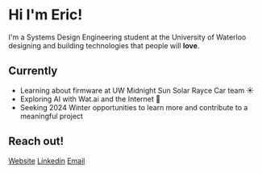 # Hi I'm Eric!

I'm a Systems Design Engineering student at the University of Waterloo designing and building technologies that people will **love**.

## Currently

* Learning about firmware at UW Midnight Sun Solar Rayce Car team ☀️
* Exploring AI with Wat.ai and the Internet 🧠
* Seeking 2024 Winter opportunities to learn more and contribute to a meaningful project

## Reach out!

[Website](https://ericgao.framer.ai/)
[Linkedin](https://www.linkedin.com/in/ericygao/)
[Email](mailto:eric.gao1@uwaterloo.ca)
